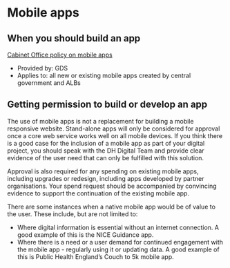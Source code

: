 # Mobile apps

## When you should build an app

[Cabinet Office policy on mobile apps](https://gds.blog.gov.uk/2013/03/12/were-not-appy-not-appy-at-all/)

* Provided by: GDS
* Applies to: all new or existing mobile apps created by central government and ALBs

## Getting permission to build or develop an app

The use of mobile apps is not a replacement for building a mobile responsive website. Stand-alone apps will only be considered for approval once a core web service works well on all mobile devices. If you think there is a good case for the inclusion of a mobile app as part of your digital project, you should speak with the DH Digital Team and provide clear evidence of the user need that can only be fulfilled with this solution. 

Approval is also required for any spending on existing mobile apps, including upgrades or redesign, including apps developed by partner organisations. Your spend request should be accompanied by convincing evidence to support the continuation of the existing mobile app.

There are some instances when a native mobile app would be of value to the user. These include, but are not limited to:

* Where digital information is essential without an internet connection.  A good example of this is the NICE Guidance app. 
* Where there is a need or a user demand for continued engagement with the mobile app - regularly using it or updating data. A good example of this is Public Health England’s Couch to 5k mobile app.